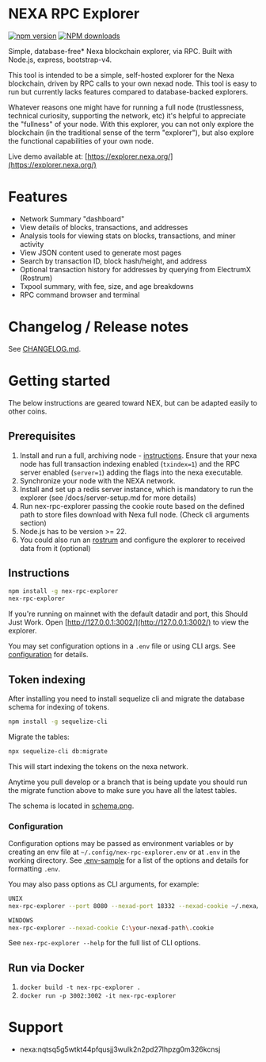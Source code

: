 # NEXA RPC Explorer

[![npm version][npm-ver-img]][npm-ver-url] [![NPM downloads][npm-dl-img]][npm-dl-url]


Simple, database-free* Nexa blockchain explorer, via RPC. Built with Node.js, express, bootstrap-v4.

This tool is intended to be a simple, self-hosted explorer for the Nexa blockchain, driven by RPC calls to your own nexad node. This tool is easy to run but currently lacks features compared to database-backed explorers.

Whatever reasons one might have for running a full node (trustlessness, technical curiosity, supporting the network, etc) it's helpful to appreciate the "fullness" of your node. With this explorer, you can not only explore the blockchain (in the traditional sense of the term "explorer"), but also explore the functional capabilities of your own node.

Live demo available at: [https://explorer.nexa.org/](https://explorer.nexa.org/)

# Features

* Network Summary "dashboard"
* View details of blocks, transactions, and addresses
* Analysis tools for viewing stats on blocks, transactions, and miner activity
* View JSON content used to generate most pages
* Search by transaction ID, block hash/height, and address
* Optional transaction history for addresses by querying from ElectrumX (Rostrum)
* Txpool summary, with fee, size, and age breakdowns
* RPC command browser and terminal

# Changelog / Release notes

See [CHANGELOG.md](/CHANGELOG.md).

# Getting started

The below instructions are geared toward NEX, but can be adapted easily to other coins.

## Prerequisites

1. Install and run a full, archiving node - [instructions](https://www.nexa.org/download). Ensure that your nexa node has full transaction indexing enabled (`txindex=1`) and the RPC server enabled (`server=1`) adding the flags into the nexa executable.
2. Synchronize your node with the NEXA network.
3. Install and set up a redis server instance, which is mandatory to run the explorer (see /docs/server-setup.md for more details)
3. Run nex-rpc-explorer passing the cookie route based on the defined path to store files download with Nexa full node. (Check cli arguments section)
4. Node.js has to be version >= 22.
4. You could also run an [rostrum](https://gitlab.com/nexa/rostrum) and configure the explorer to received data from it (optional)

## Instructions

```bash
npm install -g nex-rpc-explorer
nex-rpc-explorer
```

If you're running on mainnet with the default datadir and port, this Should Just Work.
Open [http://127.0.0.1:3002/](http://127.0.0.1:3002/) to view the explorer.

You may set configuration options in a `.env` file or using CLI args.
See [configuration](#configuration) for details.

## Token indexing

After installing you need to install sequelize cli and migrate the database schema for indexing of tokens.

```bash
npm install -g sequelize-cli
```

Migrate the tables:

```bash
npx sequelize-cli db:migrate
```

This will start indexing the tokens on the nexa network.

Anytime you pull develop or a branch that is being update you should run the migrate function above to make sure you
have all the latest tables.

The schema is located in [schema.png](/docs/schema.png).


### Configuration

Configuration options may be passed as environment variables
or by creating an env file at `~/.config/nex-rpc-explorer.env`
or at `.env` in the working directory.
See [.env-sample](.env-sample) for a list of the options and details for formatting `.env`.

You may also pass options as CLI arguments, for example:

```bash
UNIX
nex-rpc-explorer --port 8080 --nexad-port 18332 --nexad-cookie ~/.nexa/regtes/:nqtsq5g5wtkt44pfqusjj3wulk2n2pd27lhpzg0m326kcnsj.cookie

WINDOWS
nex-rpc-explorer --nexad-cookie C:\your-nexad-path\.cookie
```

See `nex-rpc-explorer --help` for the full list of CLI options.

## Run via Docker

1. `docker build -t nex-rpc-explorer .`
2. `docker run -p 3002:3002 -it nex-rpc-explorer`

# Support

* nexa:nqtsq5g5wtkt44pfqusjj3wulk2n2pd27lhpzg0m326kcnsj


[npm-ver-img]: https://img.shields.io/npm/v/nex-rpc-explorer.svg?style=flat
[npm-ver-url]: https://www.npmjs.com/package/nex-rpc-explorer
[npm-dl-img]: http://img.shields.io/npm/dm/nex-rpc-explorer.svg?style=flat
[npm-dl-url]: https://npmcharts.com/compare/nex-rpc-explorer?minimal=true


